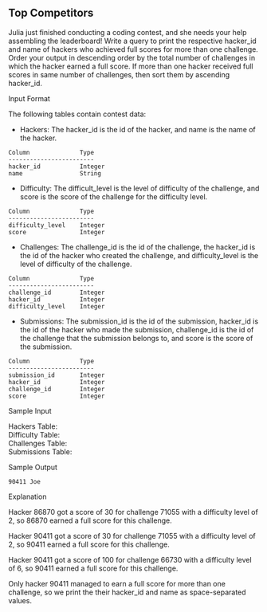 ## Top Competitors

Julia just finished conducting a coding contest, and she needs your help assembling the leaderboard! Write a query to print the respective hacker_id and name of hackers who achieved full scores for more than one challenge. Order your output in descending order by the total number of challenges in which the hacker earned a full score. If more than one hacker received full scores in same number of challenges, then sort them by ascending hacker_id.

Input Format

The following tables contain contest data:

* Hackers: The hacker_id is the id of the hacker, and name is the name of the hacker.
```
Column              Type
------------------------
hacker_id           Integer
name                String
```

* Difficulty: The difficult_level is the level of difficulty of the challenge, and score is the score of the challenge for the difficulty level.
```
Column              Type
------------------------
difficulty_level    Integer
score               Integer
```

* Challenges: The challenge_id is the id of the challenge, the hacker_id is the id of the hacker who created the challenge, and difficulty_level is the level of difficulty of the challenge.
```
Column              Type
------------------------
challenge_id        Integer
hacker_id           Integer
difficulty_level    Integer
```

* Submissions: The submission_id is the id of the submission, hacker_id is the id of the hacker who made the submission, challenge_id is the id of the challenge that the submission belongs to, and score is the score of the submission.
```
Column              Type
------------------------
submission_id       Integer
hacker_id           Integer
challenge_id        Integer
score               Integer
```

Sample Input

Hackers Table:  
Difficulty Table:  
Challenges Table:  
Submissions Table:

Sample Output
```
90411 Joe
```

Explanation

Hacker 86870 got a score of 30 for challenge 71055 with a difficulty level of 2, so 86870 earned a full score for this challenge.

Hacker 90411 got a score of 30 for challenge 71055 with a difficulty level of 2, so 90411 earned a full score for this challenge.

Hacker 90411 got a score of 100 for challenge 66730 with a difficulty level of 6, so 90411 earned a full score for this challenge.

Only hacker 90411 managed to earn a full score for more than one challenge, so we print the their hacker_id and name as  space-separated values.
